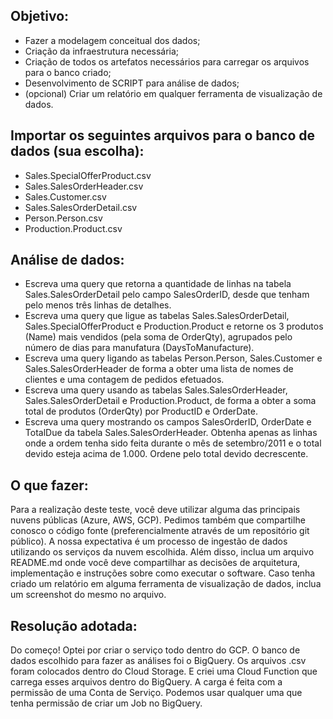 ## Objetivo:
- Fazer a modelagem conceitual dos dados;
- Criação da infraestrutura necessária;
- Criação de todos os artefatos necessários para carregar os arquivos para o banco criado;
- Desenvolvimento de SCRIPT para análise de dados;
- (opcional) Criar um relatório em qualquer ferramenta de visualização de dados.

## Importar os seguintes arquivos para o banco de dados (sua escolha):
- Sales.SpecialOfferProduct.csv
- Sales.SalesOrderHeader.csv
- Sales.Customer.csv
- Sales.SalesOrderDetail.csv
- Person.Person.csv
- Production.Product.csv

## Análise de dados:
- Escreva uma query que retorna a quantidade de linhas na tabela Sales.SalesOrderDetail pelo campo SalesOrderID, desde que tenham pelo menos três linhas de detalhes.
- Escreva uma query que ligue as tabelas Sales.SalesOrderDetail, Sales.SpecialOfferProduct e Production.Product e retorne os 3 produtos (Name) mais vendidos (pela soma de OrderQty), agrupados pelo número de dias para manufatura (DaysToManufacture).
- Escreva uma query ligando as tabelas Person.Person, Sales.Customer e Sales.SalesOrderHeader de forma a obter uma lista de nomes de clientes e uma contagem de pedidos efetuados.
- Escreva uma query usando as tabelas Sales.SalesOrderHeader, Sales.SalesOrderDetail e Production.Product, de forma a obter a soma total de produtos (OrderQty) por ProductID e OrderDate.
- Escreva uma query mostrando os campos SalesOrderID, OrderDate e TotalDue da tabela Sales.SalesOrderHeader. Obtenha apenas as linhas onde a ordem tenha sido feita durante o mês de setembro/2011 e o total devido esteja acima de 1.000. Ordene pelo total devido decrescente.

## O que fazer:
Para a realização deste teste, você deve utilizar alguma das principais nuvens públicas (Azure, AWS, GCP). Pedimos também que compartilhe conosco o código fonte (preferencialmente através de um repositório git público). 
A nossa expectativa é um processo de ingestão de dados utilizando os serviços da nuvem escolhida.
Além disso, inclua um arquivo README.md onde você deve compartilhar as decisões de arquitetura, implementação e instruções sobre como executar o software. Caso tenha criado um relatório em alguma ferramenta de visualização de dados, inclua um screenshot do mesmo no arquivo.

## Resolução adotada:
Do começo! Optei por criar o serviço todo dentro do GCP. 
O banco de dados escolhido para fazer as análises foi o BigQuery. 
Os arquivos .csv foram colocados dentro do Cloud Storage.
E criei uma Cloud Function que carrega esses arquivos dentro do BigQuery.
A carga é feita com a permissão de uma Conta de Serviço. 
Podemos usar qualquer uma que tenha permissão de criar um Job no BigQuery.
